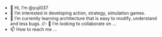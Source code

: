 - 👋 Hi, I’m @yuji037
- 👀 I’m interested in developing action, strategy, simulation games. 
- 🌱 I’m currently learning architecture that is easy to modify, understand and less bugs.
//- 💞️ I’m looking to collaborate on ...
- 📫 How to reach me ...

<!---
yuji037/yuji037 is a ✨ special ✨ repository because its `README.md` (this file) appears on your GitHub profile.
You can click the Preview link to take a look at your changes.
--->
